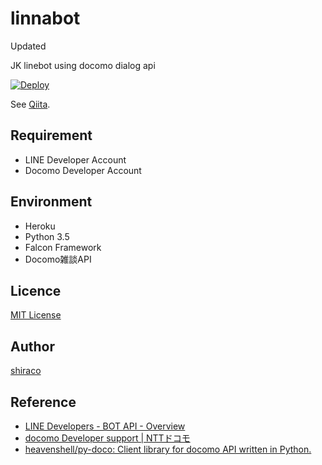 linnabot
====
Updated

JK linebot using docomo dialog api

[![Deploy](https://www.herokucdn.com/deploy/button.png)](https://heroku.com/deploy)

See [Qiita]().

## Requirement

* LINE Developer Account
* Docomo Developer Account

## Environment

* Heroku
* Python 3.5
* Falcon Framework
* Docomo雑談API

## Licence

[MIT License](https://github.com/shiraco/linebot/blob/master/LICENSE)

## Author

[shiraco](https://github.com/shiraco)

## Reference

* [LINE Developers - BOT API - Overview](https://developers.line.me/bot-api/overview)
* [docomo Developer support | NTTドコモ](https://dev.smt.docomo.ne.jp/)
* [heavenshell/py-doco: Client library for docomo API written in Python.](https://github.com/heavenshell/py-doco)
